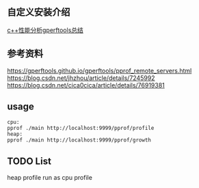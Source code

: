 ## 自定义安装介绍
[c++性能分析gperftools总结](http://weakyon.com/2018/08/16/summarize-of-gperftools.html)

## 参考资料
https://gperftools.github.io/gperftools/pprof_remote_servers.html
https://blog.csdn.net/jhzhou/article/details/7245992
https://blog.csdn.net/cica0cica/article/details/76919381

## usage

```
cpu: 
pprof ./main http://localhost:9999/pprof/profile
heap:
pprof ./main http://localhost:9999/pprof/growth
```

## TODO List
heap profile run as cpu profile
